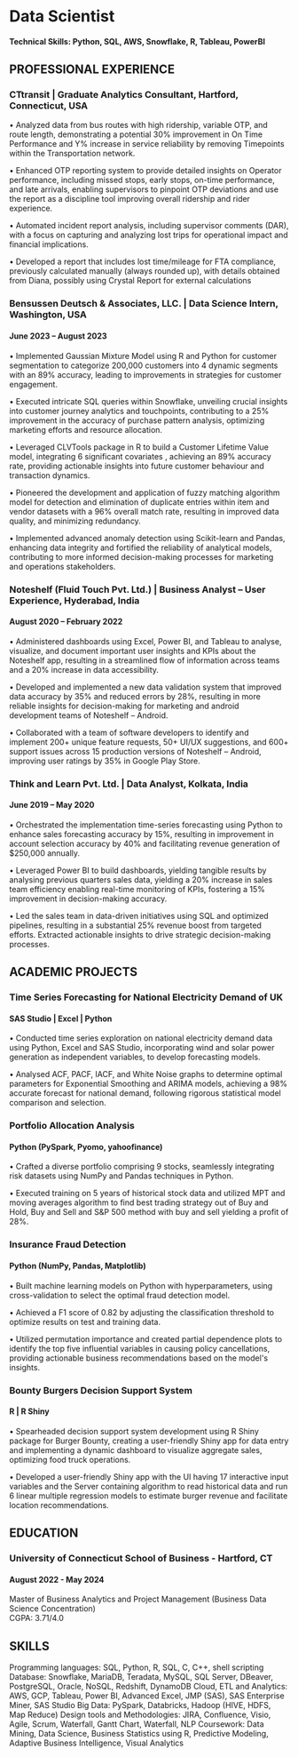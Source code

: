 # Data Scientist

#### Technical Skills: Python, SQL, AWS, Snowflake, R, Tableau, PowerBI

## PROFESSIONAL EXPERIENCE
### CTtransit | Graduate Analytics Consultant, Hartford, Connecticut, USA
•	Analyzed data from bus routes with high ridership, variable OTP, and route length, demonstrating a potential 30% improvement in On Time Performance and Y% increase in service reliability by removing Timepoints within the Transportation network.

•	Enhanced OTP reporting system to provide detailed insights on Operator performance, including missed stops, early stops, on-time performance, and late arrivals, enabling supervisors to pinpoint OTP deviations and use the report as a discipline tool improving overall ridership and rider experience.

•	Automated incident report analysis, including supervisor comments (DAR), with a focus on capturing and analyzing lost trips for operational impact and financial implications.

• Developed a report that includes lost time/mileage for FTA compliance, previously calculated manually (always rounded up), with details obtained from Diana, possibly using Crystal Report for external calculations

### Bensussen Deutsch & Associates, LLC. | Data Science Intern, Washington, USA	                                    
#### June 2023 – August 2023
•	Implemented Gaussian Mixture Model using R and Python for customer segmentation to categorize 200,000 customers into 4 dynamic segments with an 89% accuracy, leading to improvements in strategies for customer engagement.

•	Executed intricate SQL queries within Snowflake, unveiling crucial insights into customer journey analytics and touchpoints, contributing to a 25% improvement in the accuracy of purchase pattern analysis, optimizing marketing efforts and resource allocation.

•	Leveraged CLVTools package in R to build a Customer Lifetime Value model, integrating 6 significant covariates , achieving an 89% accuracy rate, providing actionable insights into future customer behaviour and transaction dynamics.

•	Pioneered the development and application of fuzzy matching algorithm model for detection and elimination of duplicate entries within item and vendor datasets with a 96% overall match rate, resulting in improved data quality, and minimizing redundancy.

•	Implemented advanced anomaly detection using Scikit-learn and Pandas, enhancing data integrity and fortified the reliability of analytical models, contributing to more informed decision-making processes for marketing and operations stakeholders.

### Noteshelf (Fluid Touch Pvt. Ltd.) | Business Analyst – User Experience, Hyderabad, India 	             
#### August 2020 – February 2022
•	Administered dashboards using Excel, Power BI, and Tableau to analyse, visualize, and document important user insights and KPIs about the Noteshelf app, resulting in a streamlined flow of information across teams and a 20% increase in data accessibility.

•	Developed and implemented a new data validation system that improved data accuracy by 35% and reduced errors by 28%, resulting in more reliable insights for decision-making for marketing and android development teams of Noteshelf – Android.

•	Collaborated with a team of software developers to identify and implement 200+ unique feature requests, 50+ UI/UX suggestions, and 600+ support issues across 15 production versions of Noteshelf – Android, improving user ratings by 35% in Google Play Store.

### Think and Learn Pvt. Ltd. | Data Analyst, Kolkata, India				           		           
#### June 2019 – May 2020
•	Orchestrated the implementation time-series forecasting using Python to enhance sales forecasting accuracy by 15%, resulting in improvement in account selection accuracy by 40% and facilitating revenue generation of $250,000 annually.

•	Leveraged Power BI to build dashboards, yielding tangible results by analysing previous quarters sales data, yielding a 20% increase in sales team efficiency enabling real-time monitoring of KPIs, fostering a 15% improvement in decision-making accuracy.

•	Led the sales team in data-driven initiatives using SQL and optimized pipelines, resulting in a substantial 25% revenue boost from targeted efforts. Extracted actionable insights to drive strategic decision-making processes.

## ACADEMIC PROJECTS

### Time Series Forecasting for National Electricity Demand of UK 
#### SAS Studio | Excel | Python
•	Conducted time series exploration on national electricity demand data using Python, Excel and SAS Studio, incorporating wind and solar power generation as independent variables, to develop forecasting models. 

•	Analysed ACF, PACF, IACF, and White Noise graphs to determine optimal parameters for Exponential Smoothing and ARIMA models, achieving a 98% accurate forecast for national demand, following rigorous statistical model comparison and selection.

### Portfolio Allocation Analysis 
#### Python (PySpark, Pyomo, yahoofinance)
•	Crafted a diverse portfolio comprising 9 stocks, seamlessly integrating risk datasets using NumPy and Pandas techniques in Python. 

•	Executed training on 5 years of historical stock data and utilized MPT and moving averages algorithm to find best trading strategy out of Buy and Hold, Buy and Sell and S&P 500 method with buy and sell yielding a profit of 28%.

### Insurance Fraud Detection
#### Python (NumPy, Pandas, Matplotlib)
•	Built machine learning models on Python with hyperparameters, using cross-validation to select the optimal fraud detection model.

•	Achieved a F1 score of 0.82 by adjusting the classification threshold to optimize results on test and training data. 

•	Utilized permutation importance and created partial dependence plots to identify the top five influential variables in causing policy cancellations, providing actionable business recommendations based on the model's insights.

### Bounty Burgers Decision Support System 
#### R | R Shiny
•	Spearheaded decision support system development using R Shiny package for Burger Bounty, creating a user-friendly Shiny app for data entry and implementing a dynamic dashboard to visualize aggregate sales, optimizing food truck operations. 

•	Developed a user-friendly Shiny app with the UI having 17 interactive input variables and the Server containing algorithm to read historical data and run 6 linear multiple regression models to estimate burger revenue and facilitate location recommendations.

## EDUCATION

### University of Connecticut School of Business - Hartford, CT				                      
#### August 2022 - May 2024
Master of Business Analytics and Project Management (Business Data Science Concentration)			        
CGPA: 3.71/4.0

## SKILLS
Programming languages: SQL, Python, R, SQL, C, C++, shell scripting
Database: Snowflake, MariaDB, Teradata, MySQL, SQL Server, DBeaver, PostgreSQL, Oracle, NoSQL, Redshift, DynamoDB
Cloud, ETL and Analytics: AWS, GCP, Tableau, Power BI, Advanced Excel, JMP (SAS), SAS Enterprise Miner, SAS Studio
Big Data: PySpark, Databricks, Hadoop (HIVE, HDFS, Map Reduce)
Design tools and Methodologies: JIRA, Confluence, Visio, Agile, Scrum, Waterfall, Gantt Chart, Waterfall, NLP
Coursework: Data Mining, Data Science, Business Statistics using R, Predictive Modeling, Adaptive Business Intelligence, Visual Analytics


